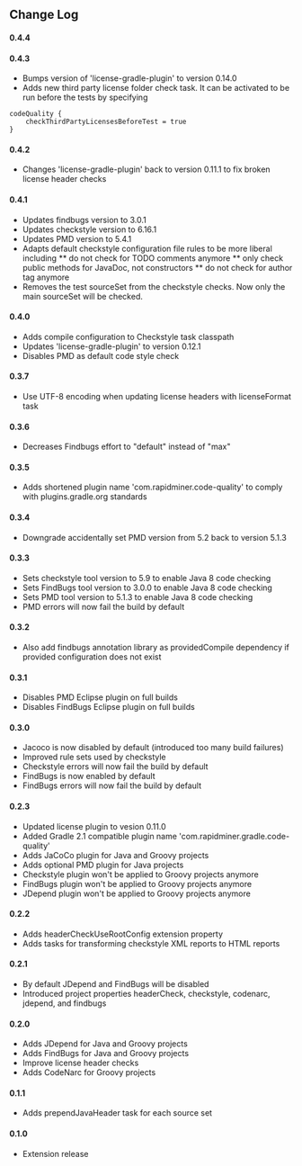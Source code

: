 ## Change Log

#### 0.4.4

#### 0.4.3
* Bumps version of 'license-gradle-plugin' to version 0.14.0
* Adds new third party license folder check task. It can be activated to be run before the tests by specifying 
```$xslt
codeQuality {
    checkThirdPartyLicensesBeforeTest = true
}
```

#### 0.4.2
* Changes 'license-gradle-plugin' back to version 0.11.1 to fix broken license header checks

#### 0.4.1
* Updates findbugs version to 3.0.1
* Updates checkstyle version to 6.16.1
* Updates PMD version to 5.4.1
* Adapts default checkstyle configuration file rules to be more liberal including
** do not check for TODO comments anymore
** only check public methods for JavaDoc, not constructors
** do not check for author tag anymore
* Removes the test sourceSet from the checkstyle checks. Now only the main sourceSet will be checked.

#### 0.4.0
* Adds compile configuration to Checkstyle task classpath
* Updates 'license-gradle-plugin' to version 0.12.1
* Disables PMD as default code style check

#### 0.3.7
* Use UTF-8 encoding when updating license headers with licenseFormat task

#### 0.3.6
* Decreases Findbugs effort to "default" instead of "max"

#### 0.3.5
* Adds shortened plugin name 'com.rapidminer.code-quality' to comply with plugins.gradle.org standards

#### 0.3.4
* Downgrade accidentally set PMD version from 5.2 back to version 5.1.3

#### 0.3.3
* Sets checkstyle tool version to 5.9 to enable Java 8 code checking
* Sets FindBugs tool version to 3.0.0 to enable Java 8 code checking
* Sets PMD tool version to 5.1.3 to enable Java 8 code checking
* PMD errors will now fail the build by default

#### 0.3.2
* Also add findbugs annotation library as providedCompile dependency if provided configuration does not exist

#### 0.3.1 
* Disables PMD Eclipse plugin on full builds
* Disables FindBugs Eclipse plugin on full builds

#### 0.3.0
* Jacoco is now disabled by default (introduced too many build failures)
* Improved rule sets used by checkstyle
* Checkstyle errors will now fail the build by default
* FindBugs is now enabled by default
* FindBugs errors will now fail the build by default

#### 0.2.3
* Updated license plugin to vesion 0.11.0
* Added Gradle 2.1 compatible plugin name 'com.rapidminer.gradle.code-quality' 
* Adds JaCoCo plugin for Java and Groovy projects
* Adds optional PMD plugin for Java projects
* Checkstyle plugin won't be applied to Groovy projects anymore
* FindBugs plugin won't be applied to Groovy projects anymore
* JDepend plugin won't be applied to Groovy projects anymore

#### 0.2.2
* Adds headerCheckUseRootConfig extension property
* Adds tasks for transforming checkstyle XML reports to HTML reports

#### 0.2.1
* By default JDepend and FindBugs will be disabled
* Introduced project properties headerCheck, checkstyle, codenarc, jdepend, and findbugs

#### 0.2.0
* Adds JDepend for Java and Groovy projects
* Adds FindBugs for Java and Groovy projects
* Improve license header checks
* Adds CodeNarc for Groovy projects

#### 0.1.1
* Adds prependJavaHeader task for each source set

#### 0.1.0 
* Extension release

